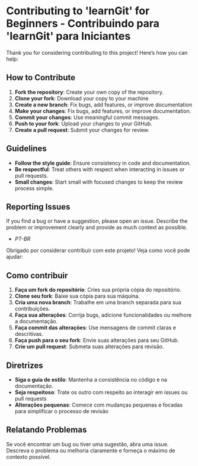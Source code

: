 # Contributing to 'learnGit' for Beginners - Contribuindo para 'learnGit' para Iniciantes

Thank you for considering contributing to this project! Here’s how you can help:

## How to Contribute

1. **Fork the repository**: Create your own copy of the repository.
2. **Clone your fork**: Download your copy to your machine
3. **Create a new branch**: Fix bugs, add features, or improve documentation
4. **Make your changes**: Fix bugs, add features, or improve documentation.
5. **Commit your changes**: Use meaningful commit messages.
6. **Push to your fork**: Upload your changes to your GitHub.
7. **Create a pull request**: Submit your changes for review.

## Guidelines

- **Follow the style guide**: Ensure consistency in code and documentation.
- **Be respectful**: Treat others with respect when interacting in issues or pull requests.
- **Small changes**: Start small with focused changes to keep the review process simple.

## Reporting Issues

If you find a bug or have a suggestion, please open an issue. Describe the problem or improvement clearly and provide as much context as possible.

- *PT-BR*
  
Obrigado por considerar contribuir com este projeto! Veja como você pode ajudar:

## Como contribuir

1. **Faça um fork do repositório**: Cries sua própria cópia do repositório.
2. **Clone seu fork**: Baixe sua cópia para sua máquina.
3. **Cria uma nova branch**: Trabalhe em uma branch separada para sua contribuições.
4. **Faça sua alterações**: Corrija bugs, adicione funcionalidades ou melhore a documentação.
5. **Faça commit das alterações**: Use mensagens de commit claras e descritivas.
6. **Faça push para o seu fork**: Envie suas alterações para seu GitHub.
7. **Crie um pull request**: Submeta suas alterações para revisão.

## Diretrizes

- **Siga o guia de estilo**: Mantenha a consistência no código e na documentação.
- **Seja respeitoso**: Trate os outro com respeito ao interagir em issues ou pull requests
- **Alterações pequenas**: Comece com mudanças pequenas e focadas para simplificar o processo de revisão

## Relatando Problemas

Se você encontrar um bug ou tiver uma sugestão, abra uma issue. Descreva o problema ou melhoria claramente e forneça o máximo de contexto possível.
